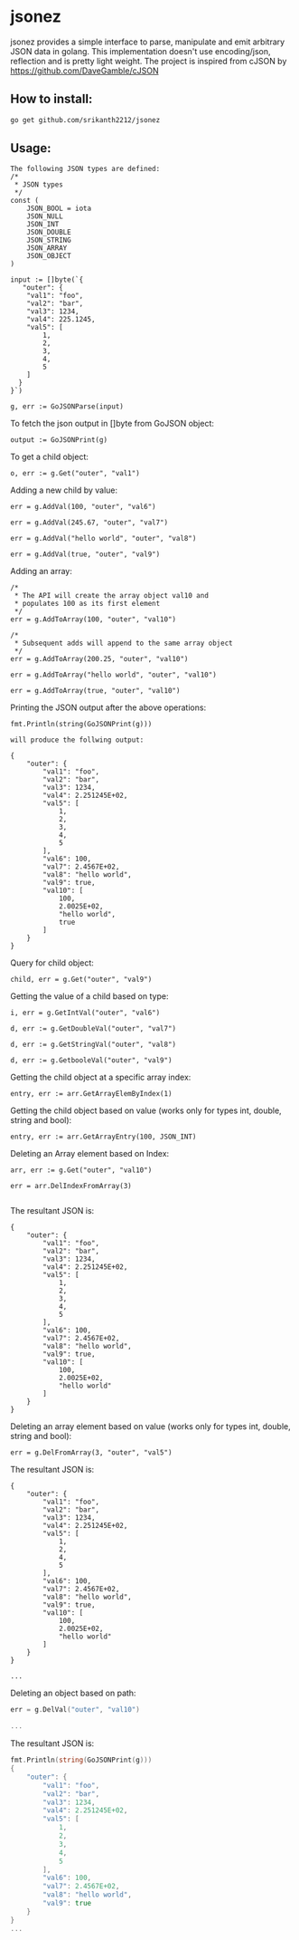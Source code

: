 # jsonez
jsonez provides a simple interface to parse, manipulate and emit arbitrary JSON data in golang. This implementation doesn't use encoding/json, reflection and is pretty light weight. The project is inspired from cJSON by https://github.com/DaveGamble/cJSON 

## How to install:
```bash
go get github.com/srikanth2212/jsonez
```
## Usage:
```
The following JSON types are defined:
/*
 * JSON types
 */
const (
	JSON_BOOL = iota
	JSON_NULL
	JSON_INT
	JSON_DOUBLE
	JSON_STRING
	JSON_ARRAY
	JSON_OBJECT
)

input := []byte(`{
   "outer": {
	"val1":	"foo",
	"val2":	"bar",
	"val3":	1234,
	"val4":	225.1245,
	"val5":	[
	 	1,
		2,
		3,
		4,
		5
	]
  }
}`)

g, err := GoJSONParse(input)

```
  
To fetch the json output in []byte from GoJSON object:

```
output := GoJSONPrint(g)

```

To get a child object:
```
o, err := g.Get("outer", "val1")

```

Adding a new child by value:
```
err = g.AddVal(100, "outer", "val6")

err = g.AddVal(245.67, "outer", "val7")

err = g.AddVal("hello world", "outer", "val8")

err = g.AddVal(true, "outer", "val9")

```

Adding an array:
```
/*
 * The API will create the array object val10 and
 * populates 100 as its first element
 */
err = g.AddToArray(100, "outer", "val10")

/*
 * Subsequent adds will append to the same array object
 */
err = g.AddToArray(200.25, "outer", "val10")

err = g.AddToArray("hello world", "outer", "val10")

err = g.AddToArray(true, "outer", "val10")
```

Printing the JSON output after the above operations:
```
fmt.Println(string(GoJSONPrint(g)))

will produce the follwing output:

{
	"outer": {
		"val1": "foo",
		"val2": "bar",
		"val3": 1234,
		"val4": 2.251245E+02,
		"val5": [
			1,
			2,
			3,
			4,
			5
		],
		"val6": 100,
		"val7": 2.4567E+02,
		"val8": "hello world",
		"val9": true,
		"val10": [
			100,
			2.0025E+02,
			"hello world",
			true
		]
	}
}
```
Query for child object:
```
child, err = g.Get("outer", "val9")

```
Getting the value of a child based on type:
```
i, err = g.GetIntVal("outer", "val6")

d, err := g.GetDoubleVal("outer", "val7")

d, err := g.GetStringVal("outer", "val8")

d, err := g.GetbooleVal("outer", "val9")

```

Getting the child object at a specific array index:
```
entry, err := arr.GetArrayElemByIndex(1)

```
Getting the child object based on value (works only for types int, double, string and bool):
```
entry, err := arr.GetArrayEntry(100, JSON_INT)

```

Deleting an Array element based on Index:
```
arr, err := g.Get("outer", "val10")

err = arr.DelIndexFromArray(3)


```
The resultant JSON is:
```
{
	"outer": {
		"val1": "foo",
		"val2": "bar",
		"val3": 1234,
		"val4": 2.251245E+02,
		"val5": [
			1,
			2,
			3,
			4,
			5
		],
		"val6": 100,
		"val7": 2.4567E+02,
		"val8": "hello world",
		"val9": true,
		"val10": [
			100,
			2.0025E+02,
			"hello world"
		]
	}
}

```

Deleting an array element based on value (works only for types int, double, string and bool):
```
err = g.DelFromArray(3, "outer", "val5")

```
The resultant JSON is:
```
{
	"outer": {
		"val1": "foo",
		"val2": "bar",
		"val3": 1234,
		"val4": 2.251245E+02,
		"val5": [
			1,
			2,
			4,
			5
		],
		"val6": 100,
		"val7": 2.4567E+02,
		"val8": "hello world",
		"val9": true,
		"val10": [
			100,
			2.0025E+02,
			"hello world"
		]
	}
}

...
```


Deleting an object based on path:
```go
err = g.DelVal("outer", "val10")

...
```
The resultant JSON is:
```go
fmt.Println(string(GoJSONPrint(g)))
{
	"outer": {
		"val1": "foo",
		"val2": "bar",
		"val3": 1234,
		"val4": 2.251245E+02,
		"val5": [
			1,
			2,
			3,
			4,
			5
		],
		"val6": 100,
		"val7": 2.4567E+02,
		"val8": "hello world",
		"val9": true
	}
}
...
```

